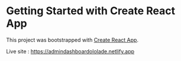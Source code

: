 # Getting Started with Create React App

This project was bootstrapped with [Create React App](https://github.com/facebook/create-react-app).

Live site : https://admindashboardololade.netlify.app
